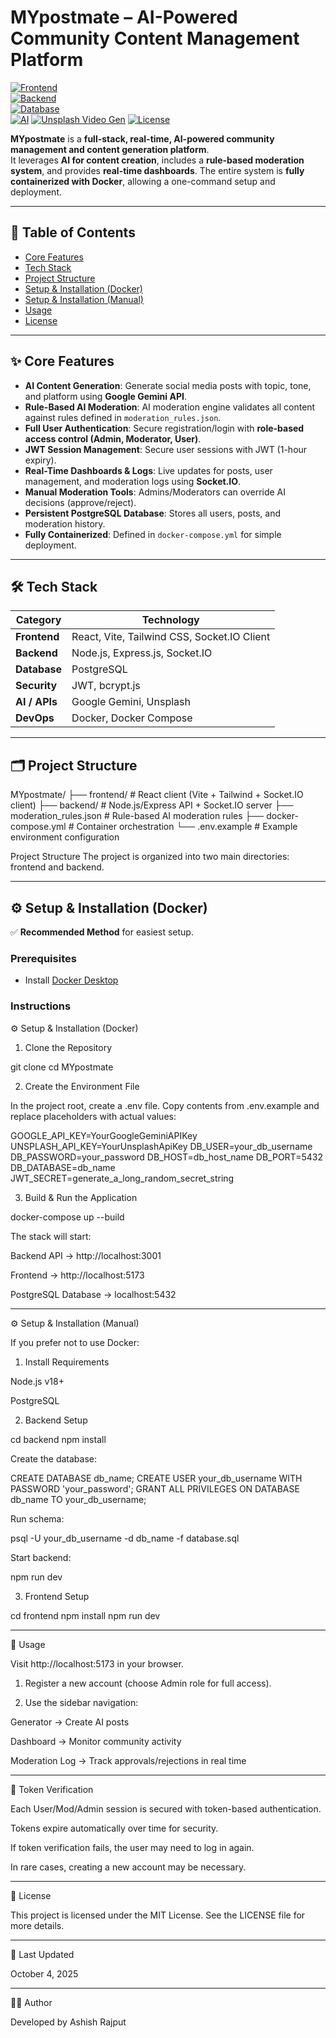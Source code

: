 # MYpostmate – AI-Powered Community Content Management Platform  

[![Frontend](https://img.shields.io/badge/Frontend-React-blue)](https://reactjs.org/)  
[![Backend](https://img.shields.io/badge/Backend-Node.js-green)](https://nodejs.org/)  
[![Database](https://img.shields.io/badge/Database-PostgreSQL-blue)](https://www.postgresql.org/)  
[![AI](https://img.shields.io/badge/AI-Google%20Gemini-red)](https://deepmind.google/) 
[![Unsplash Video Gen](https://img.shields.io/badge/Unsplash-Video%20Gen-blue?logo=unsplash&logoColor=white)](https://unsplash.com/)
[![License](https://img.shields.io/badge/License-MIT-yellow)](LICENSE)  

**MYpostmate** is a **full-stack, real-time, AI-powered community management and content generation platform**.  
It leverages **AI for content creation**, includes a **rule-based moderation system**, and provides **real-time dashboards**. The entire system is **fully containerized with Docker**, allowing a one-command setup and deployment.  

---

## 📌 Table of Contents  

- [Core Features](#-core-features)  
- [Tech Stack](#-tech-stack)  
- [Project Structure](#-project-structure)  
- [Setup & Installation (Docker)](#-setup--installation-docker)  
- [Setup & Installation (Manual)](#-setup--installation-manual)  
- [Usage](#-usage)  
- [License](#-license)  

---

## ✨ Core Features  

- **AI Content Generation**: Generate social media posts with topic, tone, and platform using **Google Gemini API**.  
- **Rule-Based AI Moderation**: AI moderation engine validates all content against rules defined in `moderation_rules.json`.  
- **Full User Authentication**: Secure registration/login with **role-based access control (Admin, Moderator, User)**.  
- **JWT Session Management**: Secure user sessions with JWT (1-hour expiry).  
- **Real-Time Dashboards & Logs**: Live updates for posts, user management, and moderation logs using **Socket.IO**.  
- **Manual Moderation Tools**: Admins/Moderators can override AI decisions (approve/reject).  
- **Persistent PostgreSQL Database**: Stores all users, posts, and moderation history.  
- **Fully Containerized**: Defined in `docker-compose.yml` for simple deployment.  

---

## 🛠 Tech Stack  

| **Category**   | **Technology** |
|----------------|----------------|
| **Frontend**   | React, Vite, Tailwind CSS, Socket.IO Client |
| **Backend**    | Node.js, Express.js, Socket.IO |
| **Database**   | PostgreSQL |
| **Security**   | JWT, bcrypt.js |
| **AI / APIs**  | Google Gemini, Unsplash |
| **DevOps**     | Docker, Docker Compose |

---

## 🗂 Project Structure  

MYpostmate/
├── frontend/ # React client (Vite + Tailwind + Socket.IO client)
├── backend/ # Node.js/Express API + Socket.IO server
├── moderation_rules.json # Rule-based AI moderation rules
├── docker-compose.yml # Container orchestration
└── .env.example # Example environment configuration

Project Structure
The project is organized into two main directories: frontend and backend.


---

## ⚙️ Setup & Installation (Docker)  

✅ **Recommended Method** for easiest setup.  

### Prerequisites  
- Install [Docker Desktop](https://www.docker.com/products/docker-desktop)  

### Instructions  

⚙️ Setup & Installation (Docker)

1. Clone the Repository

git clone <your-repository-url>
cd MYpostmate

2. Create the Environment File

In the project root, create a .env file.
Copy contents from .env.example and replace placeholders with actual values:

GOOGLE_API_KEY=YourGoogleGeminiAPIKey
UNSPLASH_API_KEY=YourUnsplashApiKey
DB_USER=your_db_username
DB_PASSWORD=your_password
DB_HOST=db_host_name
DB_PORT=5432
DB_DATABASE=db_name
JWT_SECRET=generate_a_long_random_secret_string

3. Build & Run the Application

docker-compose up --build

The stack will start:

Backend API → http://localhost:3001

Frontend → http://localhost:5173

PostgreSQL Database → localhost:5432



---

⚙️ Setup & Installation (Manual)

If you prefer not to use Docker:

1. Install Requirements

Node.js v18+

PostgreSQL


2. Backend Setup

cd backend
npm install

Create the database:

CREATE DATABASE db_name;
CREATE USER your_db_username WITH PASSWORD 'your_password';
GRANT ALL PRIVILEGES ON DATABASE db_name TO your_db_username;

Run schema:

psql -U your_db_username -d db_name -f database.sql

Start backend:

npm run dev

3. Frontend Setup

cd frontend
npm install
npm run dev


---

📝 Usage

Visit http://localhost:5173 in your browser.

1. Register a new account (choose Admin role for full access).


2. Use the sidebar navigation:

Generator → Create AI posts

Dashboard → Monitor community activity

Moderation Log → Track approvals/rejections in real time





---

🔑 Token Verification

Each User/Mod/Admin session is secured with token-based authentication.

Tokens expire automatically over time for security.

If token verification fails, the user may need to log in again.

In rare cases, creating a new account may be necessary.



---

📄 License

This project is licensed under the MIT License.
See the LICENSE file for more details.


---

📅 Last Updated

October 4, 2025

---

👨‍💻 Author

Developed by Ashish Rajput




